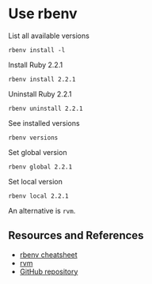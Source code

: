 # Use rbenv

List all available versions

```shell
rbenv install -l
```

Install Ruby 2.2.1

```shell
rbenv install 2.2.1
```

Uninstall Ruby 2.2.1

```shell
rbenv uninstall 2.2.1
```

See installed versions

```shell
rbenv versions
```

Set global version

```shell
rbenv global 2.2.1
```

Set local version

```shell
rbenv local 2.2.1
```

An alternative is `rvm`.

## Resources and References

- [rbenv cheatsheet](https://devhints.io/rbenv)
- [rvm](use_rvm.md)
- [GitHub repository](https://github.com/rbenv/rbenv)
